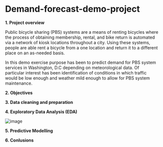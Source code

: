 # Demand-forecast-demo-project

__1. Project overview__

Public bicycle sharing (PBS) systems are a means of renting bicycles where the process of obtaining membership, rental, and bike return is automated via a network of kiosk locations throughout a city. Using these systems, people are able rent a bicycle from a one location and return it to a different place on an as-needed basis.

In this demo exercise purpose has been to predict demand for PBS system services in Washington, D.C depending on meteorological data.
Of particular interest has been identification of conditions in which traffic would be low enough and weather mild enough to allow for PBS system maintenance.

__2. Objectives__

__3. Data cleaning and preparation__

__4. Exploratory Data Analysis (EDA)__

![image](https://user-images.githubusercontent.com/99291264/156817243-e011645f-5f30-44c6-b1af-ef1781d5519a.png)


__5. Predictive Modelling__

__6. Conlusions__
